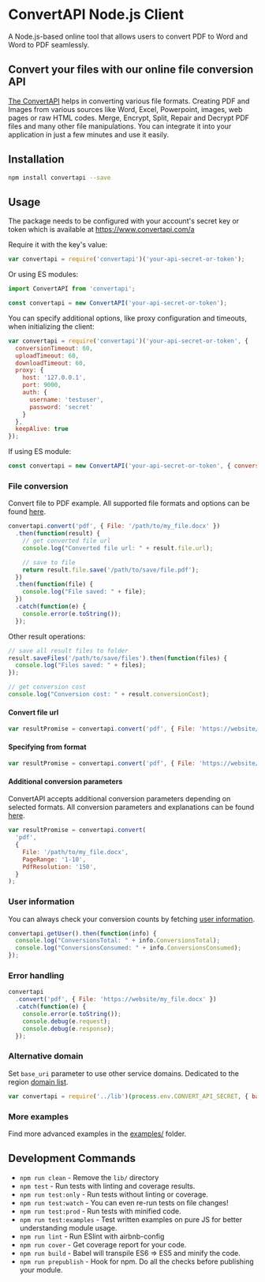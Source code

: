 # ConvertAPI Node.js Client

A Node.js-based online tool that allows users to convert PDF to Word and Word to PDF seamlessly.

## Convert your files with our online file conversion API

[The ConvertAPI](https://convertapi.com) helps in converting various file formats. Creating PDF and Images from various sources like Word, Excel, Powerpoint, images, web pages or raw HTML codes. Merge, Encrypt, Split, Repair and Decrypt PDF files and many other file manipulations. You can integrate it into your application in just a few minutes and use it easily.

## Installation

```sh
npm install convertapi --save
```

## Usage

The package needs to be configured with your account's secret key or token which is available at https://www.convertapi.com/a

Require it with the key's value:

```javascript
var convertapi = require('convertapi')('your-api-secret-or-token');
```

Or using ES modules:

```javascript
import ConvertAPI from 'convertapi';

const convertapi = new ConvertAPI('your-api-secret-or-token');
```

You can specify additional options, like proxy configuration and timeouts, when initializing the client:

```javascript
var convertapi = require('convertapi')('your-api-secret-or-token', {
  conversionTimeout: 60,
  uploadTimeout: 60,
  downloadTimeout: 60,
  proxy: {
    host: '127.0.0.1',
    port: 9000,
    auth: {
      username: 'testuser',
      password: 'secret'
    }
  },
  keepAlive: true
});
```

If using ES module:

```javascript
const convertapi = new ConvertAPI('your-api-secret-or-token', { conversionTimeout: 60 });
```

### File conversion

Convert file to PDF example. All supported file formats and options can be found
[here](https://www.convertapi.com/conversions).

```javascript
convertapi.convert('pdf', { File: '/path/to/my_file.docx' })
  .then(function(result) {
    // get converted file url
    console.log("Converted file url: " + result.file.url);

    // save to file
    return result.file.save('/path/to/save/file.pdf');
  })
  .then(function(file) {
    console.log("File saved: " + file);
  })
  .catch(function(e) {
    console.error(e.toString());
  });
```

Other result operations:

```javascript
// save all result files to folder
result.saveFiles('/path/to/save/files').then(function(files) {
  console.log("Files saved: " + files);
});

// get conversion cost
console.log("Conversion cost: " + result.conversionCost);
```

#### Convert file url

```javascript
var resultPromise = convertapi.convert('pdf', { File: 'https://website/my_file.docx' });
```

#### Specifying from format

```javascript
var resultPromise = convertapi.convert('pdf', { File: 'https://website/my_file' }, 'docx');
```

#### Additional conversion parameters

ConvertAPI accepts additional conversion parameters depending on selected formats. All conversion
parameters and explanations can be found [here](https://www.convertapi.com/conversions).

```javascript
var resultPromise = convertapi.convert(
  'pdf',
  {
    File: '/path/to/my_file.docx',
    PageRange: '1-10',
    PdfResolution: '150',
  }
);
```

### User information

You can always check your conversion counts by fetching [user information](https://www.convertapi.com/doc/user).

```javascript
convertapi.getUser().then(function(info) {
  console.log("ConversionsTotal: " + info.ConversionsTotal);
  console.log("ConversionsConsumed: " + info.ConversionsConsumed);
});
```

### Error handling

```javascript
convertapi
  .convert('pdf', { File: 'https://website/my_file.docx' })
  .catch(function(e) {
    console.error(e.toString());
    console.debug(e.request);
    console.debug(e.response);
  });
```

### Alternative domain

Set `base_uri` parameter to use other service domains. Dedicated to the region [domain list](https://www.convertapi.com/doc/servers-location).

```js
var convertapi = require('../lib')(process.env.CONVERT_API_SECRET, { baseUri: 'https://eu-v2.convertapi.com/' });
```

### More examples

Find more advanced examples in the [examples/](https://github.com/ConvertAPI/convertapi-node/tree/master/examples) folder.

## Development Commands

- `npm run clean` - Remove the `lib/` directory
- `npm test` - Run tests with linting and coverage results.
- `npm run test:only` - Run tests without linting or coverage.
- `npm run test:watch` - You can even re-run tests on file changes!
- `npm run test:prod` - Run tests with minified code.
- `npm run test:examples` - Test written examples on pure JS for better understanding module usage.
- `npm run lint` - Run ESlint with airbnb-config
- `npm run cover` - Get coverage report for your code.
- `npm run build` - Babel will transpile ES6 => ES5 and minify the code.
- `npm run prepublish` - Hook for npm. Do all the checks before publishing your module.


